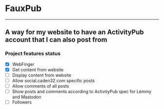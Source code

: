 # FauxPub
---
## A way for my website to have an ActivityPub account that I can also post from

### Project features status

- [x] WebFinger
- [x] Get content from website
- [ ] Display content from website
- [ ] Allow social.caden32.com specific posts
- [ ] Allow comments of all posts
- [ ] Show posts and comments according to ActivityPub spec for Lemmy and Mastodon
- [ ] Followers